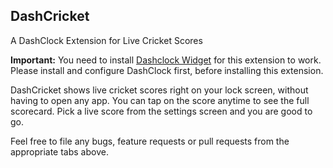 DashCricket
-----------

A DashClock Extension for Live Cricket Scores

**Important:** You need to install [Dashclock Widget](http://play.google.com/store/apps/details?id=net.nurik.roman.dashclock) for this extension to work. Please install and configure DashClock first, before installing this extension.

DashCricket shows live cricket scores right on your lock screen, without having to open any app. You can tap on the score anytime to see the full scorecard. Pick a live score from the settings screen and you are good to go.

Feel free to file any bugs, feature requests or pull requests from the appropriate tabs above.
